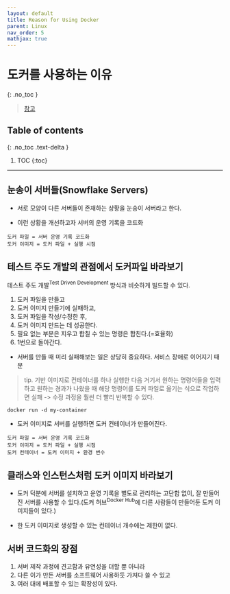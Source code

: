 ```yaml
---
layout: default
title: Reason for Using Docker
parent: Linux
nav_order: 5
mathjax: true
---
```


# 도커를 사용하는 이유
{: .no_toc }

> [참고](https://www.44bits.io/ko/post/why-should-i-use-docker-container)

## Table of contents
{: .no_toc .text-delta }

1. TOC
{:toc}

---


## 눈송이 서버들(Snowflake Servers)

- 서로 모양이 다른 서버들이 존재하는 상황을 눈송이 서버라고 한다.

- 이런 상황을 개선하고자 서버의 운영 기록을 코드화

```
도커 파일 = 서버 운영 기록 코드화
도커 이미지 = 도커 파일 + 실행 시점
```

## 테스트 주도 개발의 관점에서 도커파일 바라보기

테스트 주도 개발$^{\text{Test Driven Development}}$ 방식과 비슷하게 빌드할 수 있다.

1. 도커 파일을 만들고
2. 도커 이미지 만들기에 실패하고,
3. 도커 파일을 작성/수정한 후,
4. 도커 이미지 만드는 데 성공한다.
5. 필요 없는 부분은 지우고 합칠 수 있는 명령은 합친다.(=효율화)
6. 1번으로 돌아간다.

- 서버를 만들 때 미리 실패해보는 일은 상당히 중요하다. 서비스 장애로 이어지기 때문

> tip. 기반 이미지로 컨테이너를 하나 실행한 다음 거기서 원하는 명령어들을 입력하고 원하는 경과가 나왔을 때 해당 명령어를 도커 파일로 옮기는 식으로 작업하면 실패 -> 수정 과정을 훨씬 더 빨리 반복할 수 있다.

```
docker run -d my-container
```

- 도커 이미지로 서버를 실행하면 도커 컨테이너가 만들어진다.

```
도커 파일 = 서버 운영 기록 코드화
도커 이미지 = 도커 파일 + 실행 시점
도커 컨테이너 = 도커 이미지 + 환경 변수
```

## 클래스와 인스턴스처럼 도커 이미지 바라보기

- 도커 덕분에 서버를 설치하고 운영 기록을 별도로 관리하는 고단함 없이, 잘 만들어진 서버를 사용할 수 있다.(도커 허브$^{\text{Docker Hub}}$에 다른 사람들이 만들어둔 도커 이미지들이 있다.)

- 한 도커 이미지로 생성할 수 있는 컨테이너 개수에는 제한이 없다.

## 서버 코드화의 장점

1. 서버 제작 과정에 견고함과 유연성을 더할 뿐 아니라
2. 다른 이가 만든 서버를 소프트웨어 사용하듯 가져다 쓸 수 있고
3. 여러 대에 배포할 수 있는 확장성이 있다.

